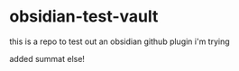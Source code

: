# obsidian-test-vault

this is a repo to test out an obsidian github plugin i'm trying

added summat else!